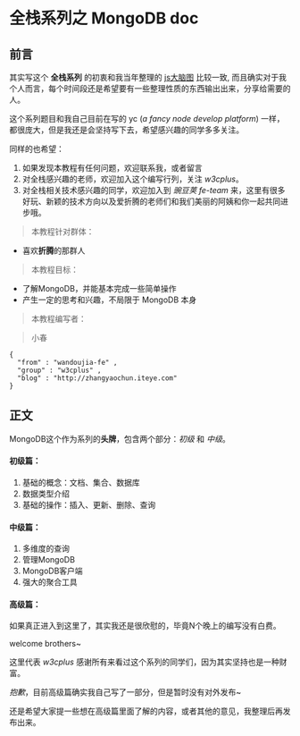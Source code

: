 # 全栈系列之 MongoDB doc

## 前言

其实写这个 **全栈系列** 的初衷和我当年整理的 [js大脑图](http://zhangyaochun.iteye.com/blog/1682605) 比较一致,
而且确实对于我个人而言，每个时间段还是希望要有一些整理性质的东西输出出来，分享给需要的人。

这个系列题目和我自己目前在写的 yc (*a fancy node develop platform*) 一样，都很庞大，但是我还是会坚持写下去，希望感兴趣的同学多多关注。

同样的也希望：

1. 如果发现本教程有任何问题，欢迎联系我，或者留言
1. 对全栈感兴趣的老师，欢迎加入这个编写行列，关注 *w3cplus*。
2. 对全栈相关技术感兴趣的同学，欢迎加入到 *豌豆荚 fe-team* 来，这里有很多好玩、新颖的技术方向以及爱折腾的老师们和我们美丽的阿姨和你一起共同进步哦。

> 本教程针对群体：

* 喜欢**折腾**的那群人

> 本教程目标：

* 了解MongoDB，并能基本完成一些简单操作
* 产生一定的思考和兴趣，不局限于 MongoDB 本身

> 本教程编写者：

> 小春 

```shell
{ 
  "from" : "wandoujia-fe" ,
  "group" : "w3cplus" ,
  "blog" : "http://zhangyaochun.iteye.com" 
}
```

## 正文

MongoDB这个作为系列的**头牌**，包含两个部分：*初级* 和 *中级*。

#### 初级篇：

1. 基础的概念：文档、集合、数据库
2. 数据类型介绍
3. 基础的操作：插入、更新、删除、查询

#### 中级篇：

1. 多维度的查询
2. 管理MongoDB
3. MongoDB客户端
4. 强大的聚合工具

#### 高级篇：

如果真正进入到这里了，其实我还是很欣慰的，毕竟N个晚上的编写没有白费。

welcome brothers~

这里代表 *w3cplus* 感谢所有来看过这个系列的同学们，因为其实坚持也是一种财富。

*抱歉*，目前高级篇确实我自己写了一部分，但是暂时没有对外发布~

还是希望大家提一些想在高级篇里面了解的内容，或者其他的意见，我整理后再发布出来。

